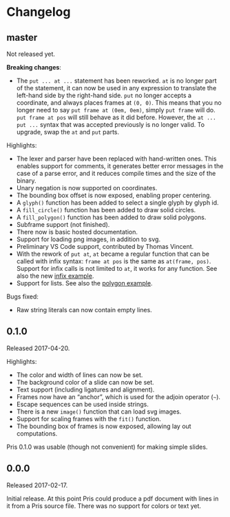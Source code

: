 # Changelog

## master

Not released yet.

**Breaking changes**:

 * The `put ... at ...` statement has been reworked. `at` is no longer part of
   the statement, it can now be used in any expression to translate the
   left-hand side by the right-hand side. `put` no longer accepts a coordinate,
   and always places frames at `(0, 0)`. This means that you no longer need to
   say `put frame at (0em, 0em)`, simply `put frame` will do. `put frame at pos`
   will still behave as it did before. However, the `at ... put ...` syntax that
   was accepted previously is no longer valid. To upgrade, swap the `at` and
   `put` parts.

Highlights:

 * The lexer and parser have been replaced with hand-written ones. This enables
   support for comments, it generates better error messages in the case of a
   parse error, and it reduces compile times and the size of the binary.
 * Unary negation is now supported on coordinates.
 * The bounding box offset is now exposed, enabling proper centering.
 * A `glyph()` function has been added to select a single glyph by glyph id.
 * A `fill_circle()` function has been added to draw solid circles.
 * A `fill_polygon()` function has been added to draw solid polygons.
 * Subframe support (not finished).
 * There now is basic hosted documentation.
 * Support for loading png images, in addition to svg.
 * Preliminary VS Code support, contributed by Thomas Vincent.
 * With the rework of `put at`, `at` became a regular function that can be
   called with infix syntax: `frame at pos` is the same as `at(frame, pos)`.
   Support for infix calls is not limited to `at`, it works for any function.
   See also the new [infix example](examples/infix_call.pris).
 * Support for lists. See also the [polygon example](examples/polygon.pris).

Bugs fixed:

 * Raw string literals can now contain empty lines.

## 0.1.0

Released 2017-04-20.

Highlights:

 * The color and width of lines can now be set.
 * The background color of a slide can now be set.
 * Text support (including ligatures and alignment).
 * Frames now have an “anchor”, which is used for the adjoin operator (`~`).
 * Escape sequences can be used inside strings.
 * There is a new `image()` function that can load svg images.
 * Support for scaling frames with the `fit()` function.
 * The bounding box of frames is now exposed, allowing lay out computations.

Pris 0.1.0 was usable (though not convenient) for making simple slides.

## 0.0.0

Released 2017-02-17.

Initial release. At this point Pris could produce a pdf document with lines in
it from a Pris source file. There was no support for colors or text yet.
